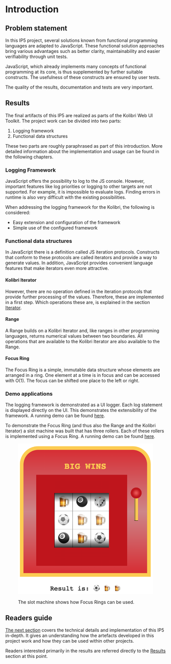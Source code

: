 # Introduction

## Problem statement

In this IP5 project, several solutions known from functional programming languages are adapted to JavaScript. These functional solution approaches bring various advantages such as better clarity, maintainability and easier verifiability through unit tests.

JavaScript, which already implements many concepts of functional programming at its core, is thus supplemented by further suitable constructs. The usefulness of these constructs are ensured by user tests.

The quality of the results, documentation and tests are very important.

## Results

The final artifacts of this IP5 are realized as parts of the Kolibri Web UI Toolkit. The project work can be divided into two parts:&#x20;

1. Logging framework&#x20;
2. Functional data structures

These two parts are roughly paraphrased as part of this introduction. More detailed information about the implementation and usage can be found in the following chapters.

### Logging Framework

JavaScript offers the possibility to log to the JS console. However, important features like log priorities or logging to other targets are not supported. For example, it is impossible to evaluate logs. Finding errors in runtime is also very difficult with the existing possibilities.

When addressing the logging framework for the Kolibri, the following is considered:

* Easy extension and configuration of the framework
* Simple use of the configured framework

### Functional data structures

In JavaScript there is a definition called JS iteration protocols. Constructs that conform to these protocols are called iterators and provide a way to generate values. In addition, JavaScript provides convenient language features that make iterators even more attractive.

#### Kolibri Iterator

However, there are no operation defined in the iteration protocols that provide further processing of the values. Therefore, these are implemented in a first step. Which operations these are, is explained in the section [Iterator](technical-documentation/iterator.md).

#### Range

A Range builds on a Kolibri Iterator and, like ranges in other programming languages, returns numerical values between two boundaries. All operations that are available to the Kolibri Iterator are also available to the Range.

#### Focus Ring

The Focus Ring is a simple, immutable data structure whose elements are arranged in a ring. One element at a time is in focus and can be accessed with O(1). The focus can be shifted one place to the left or right.

### Demo applications

The logging framework is demonstrated as a UI logger. Each log statement is displayed directly on the UI. This demonstrates the extensibility of the framework. A running demo can be found [here](https://wildwyss.github.io/ip5-sample-applications/contrib/p5\_wild\_wyss/src/logger/logUi/example/logUiExampleView.html).

To demonstrate the Focus Ring (and thus also the Range and the Kolibri Iterator) a slot machine was built that has three rollers. Each of these rollers is implemented using a Focus Ring. A running demo can be found [here](https://wildwyss.github.io/ip5-sample-applications/contrib/p5\_wild\_wyss/src/focusring/example/SlotMachine.html).

<figure><img src=".gitbook/assets/image (2) (1) (1).png" alt=""><figcaption><p>The slot machine shows how Focus Rings can be used.</p></figcaption></figure>

## Readers guide

[The next section](technical-documentation/) covers the technical details and implementation of this IP5 in-depth. It gives an understanding how the artefacts developed in this project work and how they can be used within other projects.

Readers interested primarily in the results are referred directly to the [Results](introduction.md#results) section at this point.
